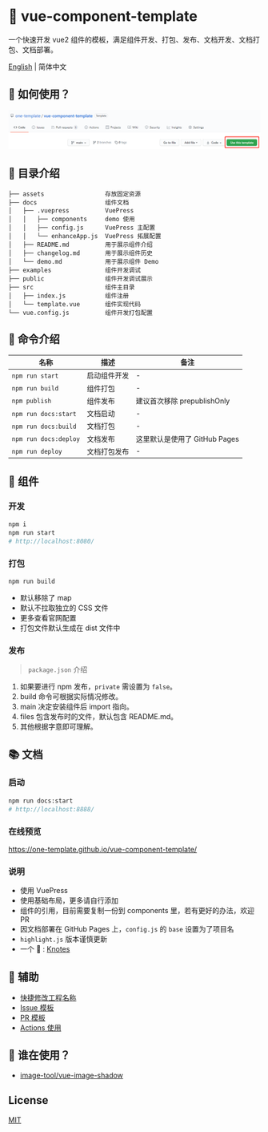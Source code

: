 # 🌈 vue-component-template

一个快速开发 vue2 组件的模板，满足组件开发、打包、发布、文档开发、文档打包、文档部署。

[English](./README.md) | 简体中文

## 💖 如何使用？

![](./assets/1.png)

## 💎 目录介绍

```
├── assets                 存放固定资源
├── docs                   组件文档
│   ├── .vuepress          VuePress
│   │   ├── components     demo 使用
│   │   ├── config.js      VuePress 主配置
│   │   └── enhanceApp.js  VuePress 拓展配置
│   ├── README.md          用于展示组件介绍
│   ├── changelog.md       用于展示组件历史
│   └── demo.md            用于展示组件 Demo
├── examples               组件开发调试
├── public                 组件开发调试展示
├── src                    组件主目录
│   ├── index.js           组件注册
│   └── template.vue       组件实现代码
└── vue.config.js          组件开发打包配置
```

## 🤖 命令介绍

| 名称 | 描述 | 备注 |
| -- | -- | -- |
| `npm run start` | 启动组件开发 | - |
| `npm run build` | 组件打包 | - |
| `npm publish` | 组件发布 | 建议首次移除 prepublishOnly |
| `npm run docs:start` | 文档启动 | - |
| `npm run docs:build` | 文档打包 | - |
| `npm run docs:deploy` | 文档发布 | 这里默认是使用了 GitHub Pages |
| `npm run deploy` | 文档打包发布 | - |

## 🍭 组件

### 开发

```bash
npm i
npm run start
# http://localhost:8080/
```

### 打包

```bash
npm run build
```

- 默认移除了 map
- 默认不拉取独立的 CSS 文件
- 更多查看官网配置
- 打包文件默认生成在 dist 文件中

### 发布

> `package.json` 介绍

1. 如果要进行 npm 发布，`private` 需设置为 `false`。
2. build 命令可根据实际情况修改。
3. main 决定安装组件后 import 指向。
4. files 包含发布时的文件，默认包含 README.md。
5. 其他根据字意即可理解。

## 📚 文档

### 启动

```bash
npm run docs:start
# http://localhost:8888/
```

### 在线预览

https://one-template.github.io/vue-component-template/

### 说明

- 使用 VuePress
- 使用基础布局，更多请自行添加
- 组件的引用，目前需要复制一份到 components 里，若有更好的办法，欢迎 PR
- 因文档部署在 GitHub Pages 上，`config.js` 的 `base` 设置为了项目名
- `highlight.js` 版本谨慎更新
- 一个 🌰 : [Knotes](https://github.com/xrkffgg/Knotes)

## 🎈 辅助

- [快捷修改工程名称](./rename.js)
- [Issue 模板](https://github.com/one-template/issue-template)
- [PR 模板](https://github.com/one-template/pr-template)
- [Actions 使用](https://github.com/github-actions-workflows/.github)

## 🎉 谁在使用？

- [image-tool/vue-image-shadow](https://github.com/image-tool/vue-image-shadow)

## License

[MIT](https://github.com/one-template/vue-component-template/blob/main/LICENSE)
